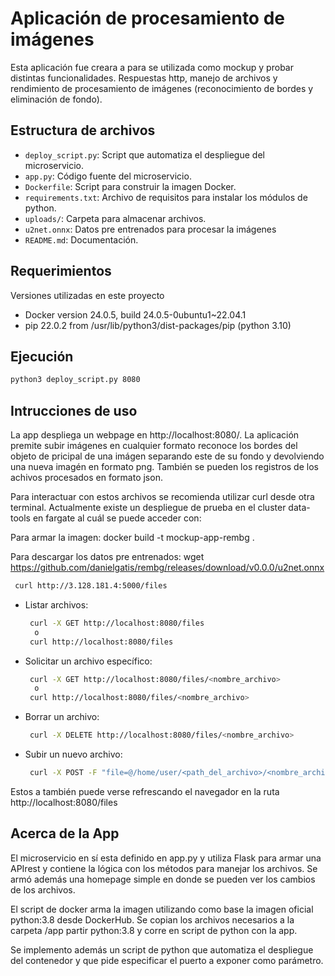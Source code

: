 # Aplicación de procesamiento de imágenes

Esta aplicación fue creara a para se utilizada como mockup y probar distintas funcionalidades. Respuestas http, manejo de archivos y rendimiento de procesamiento de imágenes (reconocimiento de bordes y eliminación de fondo).

## Estructura de archivos

- `deploy_script.py`: Script que automatiza el despliegue del microservicio.
- `app.py`: Código fuente del microservicio.
- `Dockerfile`: Script para construir la imagen Docker.
- `requirements.txt`: Archivo de requisitos para instalar los módulos de python.
- `uploads/`: Carpeta para almacenar archivos.
- `u2net.onnx`: Datos pre entrenados para procesar la imágenes
- `README.md`: Documentación.


## Requerimientos
 
Versiones utilizadas en este proyecto
  
- Docker version 24.0.5, build 24.0.5-0ubuntu1~22.04.1
- pip 22.0.2 from /usr/lib/python3/dist-packages/pip (python 3.10)

## Ejecución
   
   ```bash
   python3 deploy_script.py 8080
   ```

## Intrucciones de uso

La app despliega un webpage en http://localhost:8080/. La aplicación premite subir imágenes en cualquier formato reconoce los bordes del objeto de pricipal de una imágen separando este de su fondo y devolviendo una nueva imagén en formato png. También se pueden los registros de los achivos procesados en formato json.

Para interactuar con estos archivos se recomienda utilizar curl desde otra terminal.
Actualmente existe un despliegue de prueba en el cluster data-tools en fargate al cuál se puede acceder con:

Para armar la imagen:
docker build -t mockup-app-rembg .

Para descargar los datos pre entrenados:
 wget https://github.com/danielgatis/rembg/releases/download/v0.0.0/u2net.onnx

```bash
 curl http://3.128.181.4:5000/files
```


- Listar archivos:

  ```bash
   curl -X GET http://localhost:8080/files
   	o
   curl http://localhost:8080/files
  ```
- Solicitar un archivo específico:

  ```bash
   curl -X GET http://localhost:8080/files/<nombre_archivo>
   	o
   curl http://localhost:8080/files/<nombre_archivo>
  ```

- Borrar un archivo:

  ```bash
   curl -X DELETE http://localhost:8080/files/<nombre_archivo>

- Subir un nuevo archivo:

  ```bash
   curl -X POST -F "file=@/home/user/<path_del_archivo>/<nombre_archivo>" http://localhost:8080/upload

Estos a también puede verse refrescando el navegador en la ruta http://localhost:8080/files

## Acerca de la App

El microservicio en sí esta definido en app.py y utiliza Flask para armar una APIrest y contiene la lógica con los métodos para manejar los archivos. Se armó además una homepage simple en donde se pueden ver los cambios de los archivos.

El script de docker arma la imagen utilizando como base la imagen oficial python:3.8 desde DockerHub. Se copian los archivos necesarios a la carpeta /app  partir python:3.8 y corre en script de python con la app.

Se implemento además un script de python que automatiza el despliegue del contenedor y que pide especificar el puerto a exponer como parámetro.
